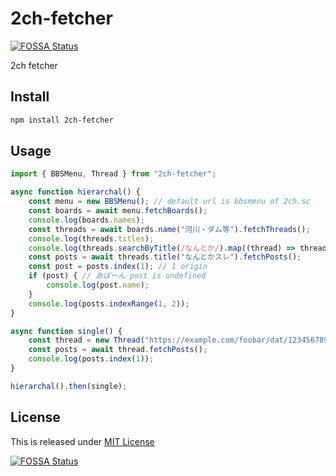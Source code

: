 # 2ch-fetcher
[![FOSSA Status](https://app.fossa.io/api/projects/git%2Bgithub.com%2FNarazaka%2F2ch-fetcher.svg?type=shield)](https://app.fossa.io/projects/git%2Bgithub.com%2FNarazaka%2F2ch-fetcher?ref=badge_shield)


2ch fetcher

## Install

```bash
npm install 2ch-fetcher
```

## Usage

```typescript
import { BBSMenu, Thread } from "2ch-fetcher";

async function hierarchal() {
    const menu = new BBSMenu(); // default url is bbsmenu of 2ch.sc
    const boards = await menu.fetchBoards();
    console.log(boards.names);
    const threads = await boards.name("河川・ダム等").fetchThreads();
    console.log(threads.titles);
    console.log(threads.searchByTitle(/なんとか/).map((thread) => thread.title));
    const posts = await threads.title("なんとかスレ").fetchPosts();
    const post = posts.index(1); // 1 origin
    if (post) { // あぼーん post is undefined
        console.log(post.name);
    }
    console.log(posts.indexRange(1, 2));
}

async function single() {
    const thread = new Thread("https://example.com/foobar/dat/123456789.dat", "title", 42);
    const posts = await thread.fetchPosts();
    console.log(posts.index(1));
}

hierarchal().then(single);
```

## License

This is released under [MIT License](https://narazaka.net/license/MIT?2017)


[![FOSSA Status](https://app.fossa.io/api/projects/git%2Bgithub.com%2FNarazaka%2F2ch-fetcher.svg?type=large)](https://app.fossa.io/projects/git%2Bgithub.com%2FNarazaka%2F2ch-fetcher?ref=badge_large)

